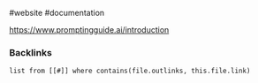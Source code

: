 #website #documentation 

https://www.promptingguide.ai/introduction


### Backlinks
```dataview 
list from [[#]] where contains(file.outlinks, this.file.link)
```

